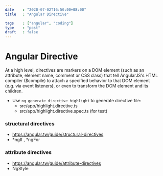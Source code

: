 ```yaml
---
date    : "2020-07-02T16:50:00+08:00"
title	: "Angular Directive"

tags    : ["angular", "coding"]
type    : "post"
draft   : false
---
```


# Angular Directive

At a high level, directives are markers on a DOM element (such as an attribute, element name, comment or CSS class) that tell AngularJS's HTML compiler ($compile) to attach a specified behavior to that DOM element (e.g. via event listeners), or even to transform the DOM element and its children.

- Use `ng generate directive highlight` to generate directive file: 
    - src/app/highlight.directive.ts
    - src/app/highlight.directive.spec.ts (for test)


### structural directives
- https://angular.tw/guide/structural-directives
- *ngIf , *ngFor

### attribute directives
- https://angular.tw/guide/attribute-directives
- NgStyle